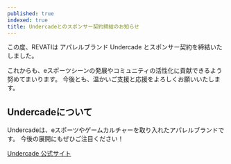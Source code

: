 ```yaml
---
published: true
indexed: true
title: Undercadeとのスポンサー契約締結のお知らせ
---
```


この度、REVATIは アパレルブランド Undercade とスポンサー契約を締結いたしました。

これからも、eスポーツシーンの発展やコミュニティの活性化に貢献できるよう努めてまいります。
今後とも、温かいご支援と応援をよろしくお願いいたします。

## Undercadeについて

Undercadeは、eスポーツやゲームカルチャーを取り入れたアパレルブランドです。
今後の展開にもぜひご注目ください！

[Undercade 公式サイト](https://Undercade.official.ec)

